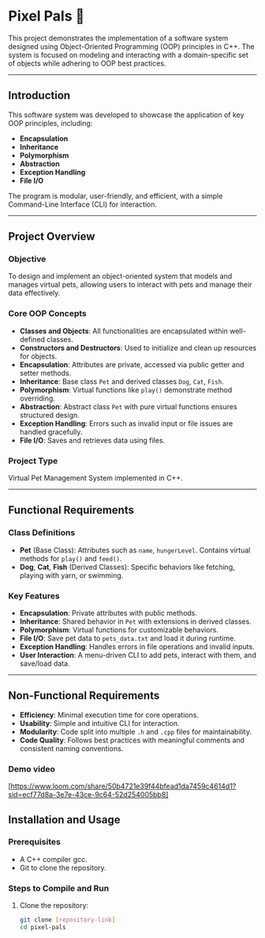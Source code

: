 # Pixel Pals 🐾

This project demonstrates the implementation of a software system designed using Object-Oriented Programming (OOP) principles in C++. The system is focused on modeling and interacting with a domain-specific set of objects while adhering to OOP best practices.

---

## Introduction

This software system was developed to showcase the application of key OOP principles, including:

- **Encapsulation**
- **Inheritance**
- **Polymorphism**
- **Abstraction**
- **Exception Handling**
- **File I/O**

The program is modular, user-friendly, and efficient, with a simple Command-Line Interface (CLI) for interaction.

---

## Project Overview

### **Objective**
To design and implement an object-oriented system that models and manages virtual pets, allowing users to interact with pets and manage their data effectively.

### **Core OOP Concepts**
- **Classes and Objects**: All functionalities are encapsulated within well-defined classes.
- **Constructors and Destructors**: Used to initialize and clean up resources for objects.
- **Encapsulation**: Attributes are private, accessed via public getter and setter methods.
- **Inheritance**: Base class `Pet` and derived classes `Dog`, `Cat`, `Fish`.
- **Polymorphism**: Virtual functions like `play()` demonstrate method overriding.
- **Abstraction**: Abstract class `Pet` with pure virtual functions ensures structured design.
- **Exception Handling**: Errors such as invalid input or file issues are handled gracefully.
- **File I/O**: Saves and retrieves data using files.

### **Project Type**
Virtual Pet Management System implemented in C++.

---

##  Functional Requirements

### Class Definitions
- **Pet** (Base Class): Attributes such as `name`, `hungerLevel`. Contains virtual methods for `play()` and `feed()`.
- **Dog**, **Cat**, **Fish** (Derived Classes): Specific behaviors like fetching, playing with yarn, or swimming.

### Key Features
- **Encapsulation**: Private attributes with public methods.
- **Inheritance**: Shared behavior in `Pet` with extensions in derived classes.
- **Polymorphism**: Virtual functions for customizable behaviors.
- **File I/O**: Save pet data to `pets_data.txt` and load it during runtime.
- **Exception Handling**: Handles errors in file operations and invalid inputs.
- **User Interaction**: A menu-driven CLI to add pets, interact with them, and save/load data.

---

## Non-Functional Requirements

- **Efficiency**: Minimal execution time for core operations.
- **Usability**: Simple and intuitive CLI for interaction.
- **Modularity**: Code split into multiple `.h` and `.cpp` files for maintainability.
- **Code Quality**: Follows best practices with meaningful comments and consistent naming conventions.


### Demo video
[https://www.loom.com/share/50b4721e39f44bfead1da7459c4614d1?sid=ecf77d8a-3e7e-43ce-9c64-52d254005bb8]
## Installation and Usage

### Prerequisites
- A C++ compiler gcc.
- Git to clone the repository.

### Steps to Compile and Run

1. Clone the repository:
   ```bash
   git clone [repository-link]
   cd pixel-pals
